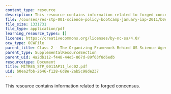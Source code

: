 ```yaml
---
content_type: resource
description: This resource contains information related to forged concensus.
file: /courses/res-stp-001-science-policy-bootcamp-january-iap-2011/b0ea2fbb2646f1286d8e2ab5c98de237_MITRES_STP_001IAP11_lec02.pdf
file_size: 1331731
file_type: application/pdf
learning_resource_types: []
license: https://creativecommons.org/licenses/by-nc-sa/4.0/
ocw_type: OCWFile
parent_title: Class 2 - The Organizing Framework Behind US Science Agencies
parent_type: SupplementalResourceSection
parent_uid: 4a2db112-f448-44e5-867d-89f63f8d6edb
resourcetype: Document
title: MITRES_STP_001IAP11_lec02.pdf
uid: b0ea2fbb-2646-f128-6d8e-2ab5c98de237
---
```

This resource contains information related to forged concensus.
